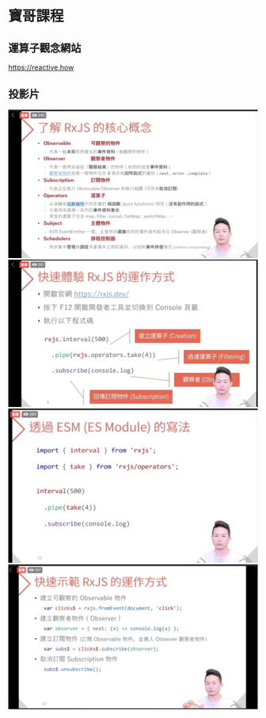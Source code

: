 
# 寶哥課程

## 運算子觀念網站
https://reactive.how
## 投影片
<div align="center">
  <img src="https://github.com/andy770921/JS_project/blob/master/imgs_rx/pg1.png"/>
  <img src="https://github.com/andy770921/JS_project/blob/master/imgs_rx/pg2.png"/>
  <img src="https://github.com/andy770921/JS_project/blob/master/imgs_rx/pg3.png"/>
  <img src="https://github.com/andy770921/JS_project/blob/master/imgs_rx/pg4.png"/>
</div>
